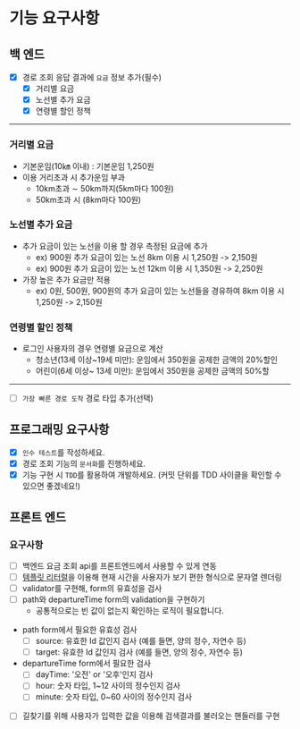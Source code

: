 # 기능 요구사항

## 백 엔드

- [x] 경로 조회 응답 결과에 `요금` 정보 추가(필수)
    - [x] 거리별 요금
    - [x] 노선별 추가 요금
    - [x] 연령별 할인 정책

---------

### 거리별 요금 
- 기본운임(10㎞ 이내) : 기본운임 1,250원
- 이용 거리초과 시 추가운임 부과
  - 10km초과 ∼ 50km까지(5km마다 100원)
  - 50km초과 시 (8km마다 100원)

### 노선별 추가 요금
- 추가 요금이 있는 노선을 이용 할 경우 측정된 요금에 추가
  - ex) 900원 추가 요금이 있는 노선 8km 이용 시 1,250원 -> 2,150원
  - ex) 900원 추가 요금이 있는 노선 12km 이용 시 1,350원 -> 2,250원
- 가장 높은 추가 요금만 적용
  - ex) 0원, 500원, 900원의 추가 요금이 있는 노선들을 경유하여 8km 이용 시 1,250원 -> 2,150원

### 연령별 할인 정책
- 로그인 사용자의 경우 연령별 요금으로 계산
  - 청소년(13세 이상~19세 미만): 운임에서 350원을 공제한 금액의 20%할인
  - 어린이(6세 이상~ 13세 미만): 운임에서 350원을 공제한 금액의 50%할

---------

- [ ] `가장 빠른 경로 도착` 경로 타입 추가(선택)


## 프로그래밍 요구사항
- [x] `인수 테스트`를 작성하세요.
- [x] 경로 조회 기능의 `문서화`를 진행하세요.
- [x] 기능 구현 시 `TDD`를 활용하여 개발하세요. (커밋 단위를 TDD 사이클을 확인할 수 있으면 좋겠네요!)

## 프론트 엔드

### 요구사항

- [ ] 백엔드 요금 조회 api를 프론트엔드에서 사용할 수 있게 연동
- [ ] [템플릿 리터럴](https://developer.mozilla.org/ko/docs/Web/JavaScript/Reference/Template_literals)을 이용해 현재 시간을 사용자가 보기 편한 형식으로 문자열 렌더링
- [ ] validator를 구현해, form의 유효성을 검사
 - [ ]  path와 departureTime form의 validation을 구현하기
    - 공통적으로는 빈 값이 없는지 확인하는 로직이 필요합니다.
 - path form에서 필요한 유효성 검사
    - [ ] source: 유효한 Id 값인지 검사 (예를 들면, 양의 정수, 자연수 등)
    - [ ] target: 유효한 Id 값인지 검사 (예를 들면, 양의 정수, 자연수 등)
 - departureTime form에서 필요한 검사
    - [ ] dayTime: '오전' or '오후'인지 검사
    - [ ] hour: 숫자 타입, 1~12 사이의 정수인지 검사
    - [ ] minute: 숫자 타입, 0~60 사이의 정수인지 검사
- [ ] 길찾기를 위해 사용자가 입력한 값을 이용해 검색결과를 불러오는 핸들러를 구현
